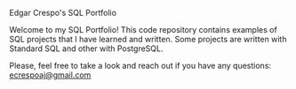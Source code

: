 Edgar Crespo's SQL Portfolio

Welcome to my SQL Portfolio! This code repository contains examples of SQL projects that I have learned and written.
Some projects are written with Standard SQL and other with PostgreSQL.

Please, feel free to take a look and reach out if you have any questions: ecrespoaj@gmail.com
